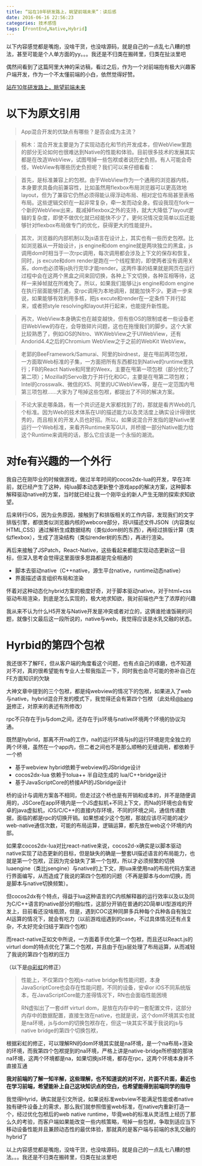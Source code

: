 ```yaml
---
title: “站在10年研发路上，眺望前端未来”：读后感
date: 2016-06-16 22:56:23
categories: 技术感悟
tags: [FrontEnd,Native,Hybrid]
---
```



以下内容感觉都是嘴炮，没啥干货，也没啥源码，就是自己的一点乱七八糟的想法，甚至可能是个人单方面的yy。。。我还是不归类在搬砖里，归类在扯淡里吧

<!--more-->

偶然间看到了这篇阿里大神的采访稿，看过之后，作为一个对前端抱有极大兴趣客户端开发，作为一个不太懂前端的小白，依然觉得好赞。

[站在10年研发路上，眺望前端未来](http://mp.weixin.qq.com/s?__biz=MzIwNjQwMzUwMQ==&mid=2247483774&idx=1&sn=70e0e51d7911c90ed39c3940082e20ab&scene=23&srcid=06165t7DjxN2AMMiGzghg5Pa#rd)

# 以下为原文引用

> App混合开发的优缺点有哪些？是否会成为主流？

>桐木：混合开发主要是为了实现动态化和节约开发成本，但WebView里跑的部分无论如何也很难达到Native的性能和体验。目前很多技术的发展其实都是在改造WebView，试图甩掉一些包袱或者说历史负担。有人可能会奇怪，WebView有哪些历史负担呢？我们可以来仔细看看：

>首先，是标准兼容上的包袱。由于WebView作为一个通用的浏览器内核，本身要求具备向前兼容性，比如虽然用flexbox布局浏览器可以更高效地layout，但为了兼容它仍然必须得能认得浮动布局、相对定位布局甚至表格布局。这些逻辑交织在一起非常复杂，牵一发而动全身。假设我现在fork一个新的WebView出来，裁减掉flexbox之外的支持，就大大降低了layout逻辑的复杂度，即使不做优化就已经能快不少了，更何况情况变简单以后还能够针对flexbox布局做专门的优化，获得更大的性能提升。

>其次，浏览器的内部机制以及js语言在设计上，其实也有一些历史包袱。比如浏览器从一开始设计，js engine和dom engine就是两块独立的黑盒，js调用dom时相当于一次rpc调用，每次调用都会涉及上下文的保存和恢复。同时，js excute和dom render是跑在一个线程里的，即使两者没有调用关系，dom也必须等js执行完毕才能render。这两件事的结果就是网页在运行过程中会在这两个黑盒之间来回切换，各种上下文切换，各种互相等待，这样一来掉帧就在所难免了。所以，如果我们能够让js engine和dom engine在执行层面能够打通，变rpc调用为本地调用，就能加快不少。更进一步来说，如果能够有效利用多核，把js excute和render在一定条件下并行起来，或者把style resolving和layout并行起来，也能提升新性能。

>再次，WebView本身确实也在越变越快，但有些OS的限制或者一些设备老旧WebView的存在，会导致碎片问题，这也在拖慢我们的脚步。这个大家比较熟悉了，例如iOS的Nitro、WKWebView之于UIWebView，还有Andorid4.4之后的Chromium WebView之于之前的WebKit WebView。

>老郭的BeeFramework/Samurai、阿里的birdnest，是在甩前两项包袱，一方面取Web标准的子集，一方面把所有东西都拉到Native的runtime里执行；FB的React Native和阿里的Weex，主要在甩第一项包袱（部分优化了第二项）；Mozilla的Servo致力于并行化和GC，主要是在甩第二项包袱；Intel的crosswalk、微信的X5、阿里的UCWebView等，是在一定范围内甩第三项包袱……大家为了甩掉这些包袱，都提出了不同的解决方案。

>不论大家走哪条路，有一个共识还是大家都找到了的，那就是看齐Web的几个标准。因为Web的技术体系在UI的描述能力以及灵活度上确实设计得很优秀的，而且相关的开发人员也好招。所以，如果说混合开发指的是Native里运行一个Web标准，来看齐Runtime来写GUI，并桥接一部分Native能力给这个Runtime来调用的话，那么它应该是一个永恒的潮流。

# 对fe有兴趣的一个外行

我自己在刚毕业的时候做游戏，做过半年时间的cocos2dx-lua的开发，早在3年前，就已经产生了这种，纯lua脚本动态更新整个游戏app的解决方案，这种脚本解释驱动native的方案，当时就已经让我一个刚毕业的新人产生无限的探索求知欲望。

后来转行iOS，因为业务原因，接触到了和排版相关的工作内容，发现我们的文字排版引擎，都很类似浏览器内核的webcore部分，将UI描述文件JSON（内容类似HTML,CSS）通过解析生成数据结构（类似dom树的东西），再经过排版计算（类似flexbox），生成了渲染结构（类似render树的东西），再进行渲染。

再后来接触了JSPatch，React-Native，这些看起来都能实现动态更新这一目标，但深入思考会觉得这里面很多思路都是完全相通的

- 脚本去驱动native（C++native，源生平台native，runtime动态native）
- 界面描述语言组织布局和渲染


怀着对这种动态化hybrid方案的极度好奇，对于脚本驱动native，对于html+css驱动布局渲染，到底是怎么实现的，极大地求知欲，我对前端也产生了浓厚的兴趣

我从来不认为什么H5开发与Native开发是冲突或者对立的，这俩谁抢谁饭碗的问题，就像引文最后这一段所说的，native与web，我觉得应该是水乳交融的状态。


# Hyrbid的第四个包袱

我还很不了解FE，但从客户端的角度看这个问题，也有点自己的琢磨，也不知道对不对，真的很希望能有专业人士帮我指正一下，同时我也会尽可能的弥补自己在FE方面知识的欠缺

大神文章中提到的三个包袱，都是纯webview的情况下的包袱，如果进入了web与native，hybrid混合开发的模式下，我觉得还会有第四个包袱
（此处经[@bang哥](http://blog.cnbang.net/)修正，对原来的表述有所修改）

rpc不只存在于js与dom之间，还存在于js环境与native环境两个环境的协议沟通。

既然是hybrid，那离不开na的工作，na的运行环境与js的运行环境是完全独立的两个环境，虽然在一个app内，但二者之间也不是那么顺畅的无缝调用，都依赖于一个桥

- 基于webview hybrid依赖于webview的JSbridge设计
- cocos2dx-lua 依赖于tolua++ 半自动生成的 lua/C++bridge设计
- 基于JavaScriptCore的桥接API的JSbridge设计


桥的设计与调用方案各不相同，但走过这个桥也是有开销和成本的，并不是随便调用的，JSCore在app环境内是一个JS虚拟机+不同上下文，而Na的环境也会有安卓的java虚拟机，iOS/C/C++的直接内存环境，不同的环境之间，通信传递数据，面临的都是rpc的切换开销。如果想减少这个包袱，那就应该尽可能的减少web-native通信次数，可能的布局运算，逻辑运算，都先放在web这个环境的内部。


如果拿cocos2dx-lua对比react-native来说，cocos2d-x确实是以脚本驱动native实现了动态更新的目标，但是缺失的确是一整套UI描述语言的布局能力，也就是第一个包袱，正因为完全缺失了第一个包袱，所以才必须频繁的切换luaengine（类比jsengine）与native的上下文，用lua来使用na的布局代码方案进行界面编写，从而造成了我说的第四个包袱的问题（不再是脚本与dom切换，而是脚本与native切换频繁）。

但cocos2dx有个特点，得益于lua这种语言的C内核解释器的运行效率以及以及同为C/C++语言的native部分的相似性，这部分开销在普通的2D简单UI型游戏的开发上，目前看还没啥瓶颈，但是，遇到COC这种同屏多兵种每个兵种各自有独立AI运算的情况下，就会有吃力（以前游戏组遇到的case，不过具体情况还有点复杂，不太好完全归结于第四个包袱）

而react-native正如文中所说，一方面着手优化第一个包袱，而且还以React.js的virturl dom的特点优化了第二个包袱，并且由于在js层处理了布局运算，从而减轻了我说的第四个包袱的压力

（以下是[@彩虹]()的修正）
>性能上，不仅第四个包袱js-native bridge有性能问题，本身JavaScriptCore也会存在性能问题，不同的设备，安卓or iOS不同系统版本，在JavaScriptCore能力差得情况下，RN也会面临性能困境
>
>RN虚拟出了一套diff virturl dom，是放在内存中的一套配置文件，这部分内存中的数据配置，直接生效在native，也就是说，这个dom环境其实也就是na环境，js与dom的切换包袱存在，但这一块其实不属于我说的js与native bridge的第四个切换包袱，
>

根据彩虹的修正，可以理解RN的dom环境其实就是na环境，是一个na布局+渲染的环境，而我第四个包袱提到的na环境，严格上讲是native-bridge所桥接的那块na环境，这两个环境都是na，如果切换js环境，都存在rpc，这两个环境本身并不直接互通

__我对前端的了解一知半解，这些理解，也不知道说的对不对，片面不片面，最近也在学习前端，希望能补上自己这块知识点的空白，也希望能得到前端同学的指导__


我觉得Hyrid，确实就是引文所说，如果说标准webview不能满足性能或者native独有硬件设备上的需求，那么我们就参照借鉴web标准，在native内重新打造一个，经过优化包袱后的web native runtime，毕竟web的标准从灵活性上经历了那么久的考验，而客户端如果能改变一些内核策略，甩掉一些包袱，争取到适应当下移动设备性能并且兼顾动态性的最优体验，那就真的是客户端与前端的水乳交融的hybrid了


以上内容感觉都是嘴炮，没啥干货，也没啥源码，就是自己的一点乱七八糟的想法。。。我还是不归类在搬砖里，归类在扯淡里吧
